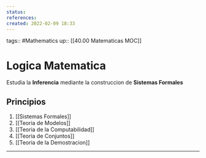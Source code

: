 ```yaml
---
status:
references:
created: 2022-02-09 18:33
---
```

tags:: #Mathematics 
up:: [[40.00 Matematicas MOC]]

# Logica Matematica

Estudia la **Inferencia** mediante la construccion de **Sistemas Formales**

## Principios
1. [[Sistemas Formales]]
2. [[Teoria de Modelos]]
3. [[Teoria de la Computabilidad]]
4. [[Teoria de Conjuntos]]
5. [[Teoria de la Demostracion]]


___



